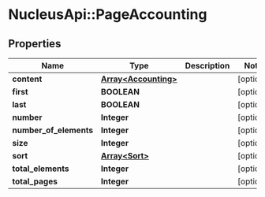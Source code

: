 # NucleusApi::PageAccounting

## Properties
Name | Type | Description | Notes
------------ | ------------- | ------------- | -------------
**content** | [**Array&lt;Accounting&gt;**](Accounting.md) |  | [optional] 
**first** | **BOOLEAN** |  | [optional] 
**last** | **BOOLEAN** |  | [optional] 
**number** | **Integer** |  | [optional] 
**number_of_elements** | **Integer** |  | [optional] 
**size** | **Integer** |  | [optional] 
**sort** | [**Array&lt;Sort&gt;**](Sort.md) |  | [optional] 
**total_elements** | **Integer** |  | [optional] 
**total_pages** | **Integer** |  | [optional] 



